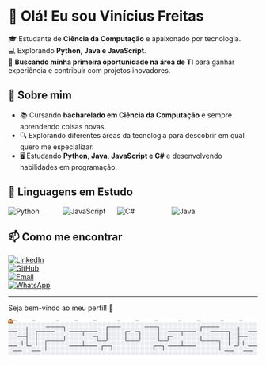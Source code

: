# 👋 Olá! Eu sou Vinícius Freitas

🎓 Estudante de **Ciência da Computação** e apaixonado por tecnologia.  
💻 Explorando **Python, Java e JavaScript**.  
🚀 **Buscando minha primeira oportunidade na área de TI** para ganhar experiência e contribuir com projetos inovadores.  

## 🌟 Sobre mim  
- 📚 Cursando **bacharelado em Ciência da Computação** e sempre aprendendo coisas novas.  
- 🔍 Explorando diferentes áreas da tecnologia para descobrir em qual quero me especializar.  
- 🖥️ Estudando **Python, Java, JavaScript e C#** e desenvolvendo habilidades em programação.  

## 🚀 Linguagens em Estudo

<div style="display: flex; align-items: center;">
  <img src="https://upload.wikimedia.org/wikipedia/commons/c/c3/Python-logo-notext.svg" alt="Python" width="100" style="margin-right: 10px;">
  <img src="https://upload.wikimedia.org/wikipedia/commons/6/6a/JavaScript-logo.png" alt="JavaScript" width="100" style="margin-right: 10px;">
  <img src="https://upload.wikimedia.org/wikipedia/commons/4/4f/Csharp_Logo.png" alt="C#" width="100" style="margin-right: 10px;">
  <img src="https://upload.wikimedia.org/wikipedia/en/3/30/Java_programming_language_logo.svg" alt="Java" width="100">
</div>

## 📫 Como me encontrar  
[![LinkedIn](https://img.shields.io/badge/LinkedIn-0077B5?style=for-the-badge&logo=linkedin&logoColor=white)](https://www.linkedin.com/in/vinícius-teodoro-de-freitas)  
[![GitHub](https://img.shields.io/badge/GitHub-181717?style=for-the-badge&logo=github&logoColor=white)](https://github.com/freitasvinii)  
[![Email](https://img.shields.io/badge/Email-D14836?style=for-the-badge&logo=gmail&logoColor=white)](mailto:teodorodefreitasvinicius@gmail.com)  
[![WhatsApp](https://img.shields.io/badge/WhatsApp-25D366?style=for-the-badge&logo=whatsapp&logoColor=white)](https://wa.me/+5511999915609)

---

Seja bem-vindo ao meu perfil! 🚀

<picture>
  <source media="(prefers-color-scheme: dark)" srcset="https://raw.githubusercontent.com/freitasvinii/freitasvinii/output/pacman-contribution-graph-dark.svg">
  <source media="(prefers-color-scheme: light)" srcset="https://raw.githubusercontent.com/freitasvinii/freitasvinii/output/pacman-contribution-graph.svg">
  <img alt="pacman contribution graph" src="https://raw.githubusercontent.com/freitasvinii/freitasvinii/output/pacman-contribution-graph.svg">
</picture>
